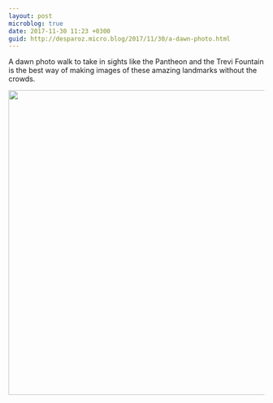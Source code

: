 ```yaml
---
layout: post
microblog: true
date: 2017-11-30 11:23 +0300
guid: http://desparoz.micro.blog/2017/11/30/a-dawn-photo.html
---
```

A dawn photo walk to take in sights like the Pantheon and the Trevi Fountain is the best way of making images of these amazing landmarks without the crowds.

<img src="http://desparoz.me/uploads/2017/e7480f5611.jpg" width="600" height="600" />
